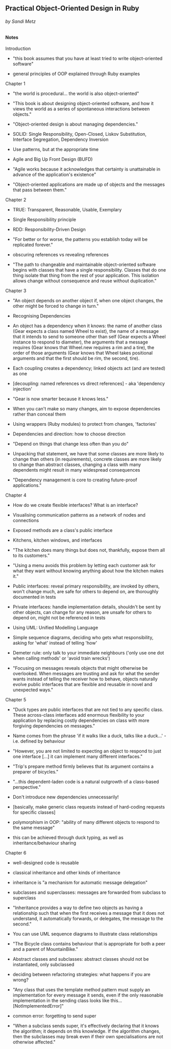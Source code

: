 ## Practical Object-Oriented Design in Ruby
###### by Sandi Metz

#### Notes

Introduction

* "this book assumes that you have at least tried to write object-oriented software"

* general principles of OOP explained through Ruby examples

Chapter 1

* "the world is procedural... the world is also object-oriented"

* "This book is about designing object-oriented software, and how it views the world as a series of spontaneous interactions between objects."

* "Object-oriented design is about managing dependencies."

* SOLID: Single Responsibility, Open-Closed, Liskov Substitution, Interface Segregation, Dependency Inversion

* Use patterns, but at the appropriate time

* Agile and Big Up Front Design (BUFD)

* "Agile works because it acknowledges that certainty is unattainable in advance of the application's existence"

* "Object-oriented applications are made up of objects and the messages that pass between them."

Chapter 2

* TRUE: Transparent, Reasonable, Usable, Exemplary

* Single Responsibility principle

* RDD: Responsibility-Driven Design

* "For better or for worse, the patterns you establish today will be replicated forever."

* obscuring references vs revealing references

* "The path to changeable and maintainable object-oriented software begins with classes that have a single responsibility. Classes that do one thing isolate that thing from the rest of your application. This isolation allows change without consequence and reuse without duplication."

Chapter 3

* "An object depends on another object if, when one object changes, the other might be forced to change in turn."

* Recognising Dependencies

* An object has a dependency when it knows: the name of another class (Gear expects a class named Wheel to exist), the name of a message that it intends to send to someone other than self (Gear expects a Wheel instance to respond to diameter), the arguments that a message requires (Gear knows that Wheel.new requires a rim and a tire), the order of those arguments (Gear knows that Wheel takes positional arguments and that the first should be rim, the second, tire).

* Each coupling creates a dependency; linked objects act (and are tested) as one

* [decoupling: named references vs direct references] - aka 'dependency injection'

* "Gear is now smarter because it knows less."

* When you can't make so many changes, aim to expose dependencies rather than conceal them

* Using wrappers (Ruby modules) to protect from changes, 'factories'

* Dependencies and direction: how to choose direction

* "Depend on things that change less often than you do"

* Unpacking that statement, we have that some classes are more likely to change than others (in requirements), concrete classes are more likely to change than abstract classes, changing a class with many dependents might result in many widespread consequences

* "Dependency management is core to creating future-proof applications."

Chapter 4

* How do we create flexible interfaces? What is an interface?

* Visualising communication patterns as a network of nodes and connections

* Exposed methods are a class's public interface

* Kitchens, kitchen windows, and interfaces

* "The kitchen does many things but does not, thankfully, expose them all to its customers."

* "Using a menu avoids this problem by letting each customer ask for what they want without knowing anything about how the kitchen makes it."

* Public interfaces: reveal primary responsibility, are invoked by others, won't change much, are safe for others to depend on, are thoroughly documented in tests

* Private interfaces: handle implementation details, shouldn't be sent by other objects, can change for any reason, are unsafe for others to depend on, might not be referenced in tests

* Using UML: Unified Modelling Language

* Simple sequence diagrams, deciding who gets what responsibility, asking for 'what' instead of telling 'how'

* Demeter rule: only talk to your immediate neighbours ('only use one dot when calling methods' or 'avoid train wrecks')

* "Focusing on messages reveals objects that might otherwise be overlooked. When messages are trusting and ask for what the sender wants instead of telling the receiver how to behave, objects naturally evolve public interfaces that are flexible and reusable in novel and unexpected ways."

Chapter 5

* "Duck types are public interfaces that are not tied to any specific class. These across-class interfaces add enormous flexibility to your application by replacing costly dependencies on class with more forgiving dependencies on messages."

* Name comes from the phrase 'if it walks like a duck, talks like a duck...' - i.e. defined by behaviour

* "However, you are not limited to expecting an object to respond to just one interface [...] it can implement many different interfaces."

* "Trip's prepare method firmly believes that its argument contains a preparer of bicycles."

* "...this dependent-laden code is a natural outgrowth of a class-based perspective."

* Don't introduce new dependencies unnecessarily!

* [basically, make generic class requests instead of hard-coding requests for specific classes]

* polymorphism in OOP: "ability of many different objects to respond to the same message"

* this can be achieved through duck typing, as well as inheritance/behaviour sharing

Chapter 6

* well-designed code is reusable

* classical inheritance and other kinds of inheritance

* inheritance is "a mechanism for automatic message delegation"

* subclasses and superclasses: messages are forwarded from subclass to superclass

* "Inheritance provides a way to define two objects as having a relationship such that when the first receives a message that it does not understand, it automatically forwards, or delegates, the message to the second."

* You can use UML sequence diagrams to illustrate class relationships

* "The Bicycle class contains behaviour that is appropriate for both a peer and a parent of MountainBike."

* Abstract classes and subclasses: abstract classes should not be instantiated, only subclassed

* deciding between refactoring strategies: what happens if you are wrong?

* "Any class that uses the template method pattern must supply an implementation for every message it sends, even if the only reasonable implementation in the sending class looks like this... [NotImplementedError]"

* common error: forgetting to send super

* "When a subclass sends super, it's effectively declaring that it knows the algorithm; it depends on this knowledge. If the algorithm changes, then the subclasses may break even if their own specialisations are not otherwise affected."
